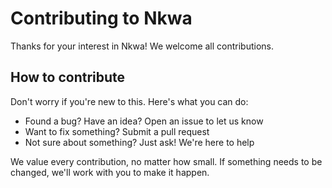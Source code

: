 # Contributing to Nkwa

Thanks for your interest in Nkwa! We welcome all contributions.

## How to contribute

Don't worry if you're new to this. Here's what you can do:

- Found a bug? Have an idea? Open an issue to let us know
- Want to fix something? Submit a pull request
- Not sure about something? Just ask! We're here to help

We value every contribution, no matter how small. If something needs to be changed, we'll work with you to make it happen.
